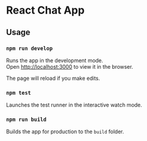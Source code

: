 # React Chat App

## Usage

### `npm run develop`

Runs the app in the development mode.\
Open [http://localhost:3000](http://localhost:3000) to view it in the browser.

The page will reload if you make edits.

### `npm test`

Launches the test runner in the interactive watch mode.

### `npm run build`

Builds the app for production to the `build` folder.
